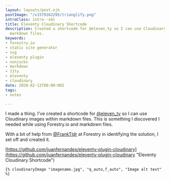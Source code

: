 ```yaml
---
layout: layouts/post.njk
postImage: "/v1579162295/trianglify.png"
introClass: intro--sml
title: Eleventy Cloudinary Shortcode
description: Created a shortcode for @eleven_ty so I can use Cloudinary images within
  markdown files.
keywords:
- forestry.io
- static site generator
- ssg
- eleventy plugin
- nunjucks
- markdown
- 11ty
- eleventy
- cloudinary
date: 2020-02-12T00:00:00Z
tags:
- notes

---
```

I made a thing. I've created a shortcode for [@eleven_ty](https://mobile.twitter.com/eleven_ty "Eleventy") so I can use Cloudinary images within markdown files. This is something I discovered I needed while using Forestry.io and markdown files.

With a bit of help from [@FrankTldr](https://mobile.twitter.com/FrankTldr "Frank Taillandier") at Forestry in identifying the solution, I set off and created it.

[https://github.com/juanfernandes/eleventy-plugin-cloudinary](https://github.com/juanfernandes/eleventy-plugin-cloudinary "Eleventy Cloudinary Shortcode")

    {% cloudinaryImage "imagename.jpg", "q_auto,f_auto", "Image alt text" %}
